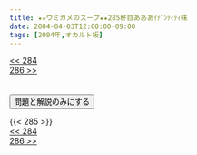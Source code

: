 ```yaml
---
title: ★★ウミガメのスープ★★285杯目あああｲﾃﾞﾝﾃｨﾃｨ味
date: 2004-04-03T12:00:00+09:00
tags: [2004年,オカルト板]
---
```

<div class="th_left"><a href="../284"><< 284</a></div>
<div class="th_right"><a href="../286">286 >></a></div>
<br><br>
<script src="../../js/cupsoup.js"></script>
<form>
<input type="button" value="問題と解説のみにする" onClick="toggleCupsoup()">
</form>
{{< 285 >}}
<div class="th_left"><a href="../284"><< 284</a></div>
<div class="th_right"><a href="../286">286 >></a></div>